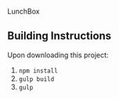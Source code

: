 LunchBox


## Building Instructions

Upon downloading this project:
   1. `npm install`
   1. `gulp build`
   1. `gulp`